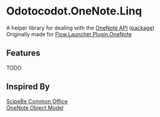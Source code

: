# Odotocodot.OneNote.Linq

A helper library for dealing with the [OneNote API](https://learn.microsoft.com/en-us/office/client-developer/onenote/application-interface-onenote) ([package](https://www.nuget.org/packages/Interop.Microsoft.Office.Interop.OneNote#readme-body-tab))\
Originally made for [Flow.Launcher.Plugin.OneNote](https://github.com/Odotocodot/Flow.Launcher.Plugin.OneNote)

## Features
TODO

## Inspired By
[ScipeBe Common Office](https://github.com/scipbe/ScipBe-Common-Office)\
[OneNote Object Model](https://github.com/idvorkin/onom)